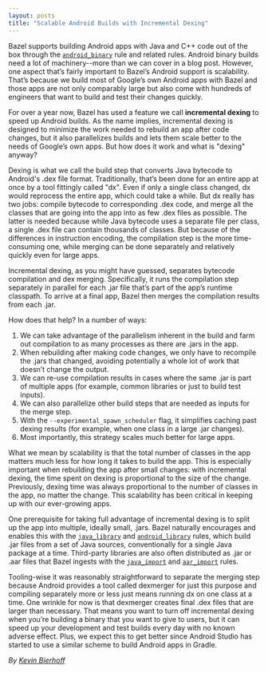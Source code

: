 ```yaml
---
layout: posts
title: "Scalable Android Builds with Incremental Dexing"
---
```


Bazel supports building Android apps with Java and C++ code out of the box through the
[`android_binary`](https://docs.bazel.build/versions/master/be/android.html#android_binary)
rule and related rules.  Android binary builds need a lot of machinery--more than we can cover in a
blog post.  However, one aspect that’s fairly important to Bazel’s Android support is scalability.
That’s because we build most of Google’s own Android apps with Bazel and those apps are not only
comparably large but also come with hundreds of engineers that want to build and test their changes
quickly.

For over a year now, Bazel has used a feature we call __incremental dexing__ to speed up Android
builds.  As the name implies, incremental dexing is designed to minimize the work needed to rebuild
an app after code changes, but it also parallelizes builds and lets them scale better to the needs
of Google’s own apps.  But how does it work and what is "dexing" anyway?

Dexing is what we call the build step that converts Java bytecode to Android's .dex file format.
Traditionally, that’s been done for an entire app at once by a tool fittingly called "dx".  Even
if only a single class changed, dx would reprocess the entire app, which could take a while.
But dx really has two jobs: compile bytecode to corresponding .dex code, and merge all the classes
that are going into the app into as few .dex files as possible.  The latter is needed because while
Java bytecode uses a separate file per class, a single .dex file can contain thousands of classes.
But because of the differences in instruction encoding, the compilation step is the more
time-consuming one, while merging can be done separately and relatively quickly even for large apps.

Incremental dexing, as you might have guessed, separates bytecode compilation and dex merging.
Specifically, it runs the compilation step separately in parallel for each .jar file that’s part of
the app’s runtime classpath.  To arrive at a final app, Bazel then merges the compilation results
from each .jar.

How does that help?  In a number of ways:
1. We can take advantage of the parallelism inherent in the build and farm out compilation to as
   many processes as there are .jars in the app.
2. When rebuilding after making code changes, we only have to recompile the .jars that changed,
   avoiding potentially a whole lot of work that doesn’t change the output.
3. We can re-use compilation results in cases where the same .jar is part of multiple apps (for
   example, common libraries or just to build test inputs).
4. We can also parallelize other build steps that are needed as inputs for the merge step.
5. With the `--experimental_spawn_scheduler` flag, it simplifies caching past dexing results
   (for example, when one class in a large .jar changes).
6. Most importantly, this strategy scales much better for large apps.

What we mean by scalability is that the total number of classes in the app matters much less for
how long it takes to build the app. This is especially important when rebuilding the app after
small changes: with incremental dexing, the time spent on dexing is proportional to the size of
the change.  Previously, dexing time was always proportional to the number of classes in the app,
no matter the change.  This scalability has been critical in keeping up with our ever-growing apps.

One prerequisite for taking full advantage of incremental dexing is to split up the app into
multiple, ideally small, .jars.  Bazel naturally encourages and enables this with the
[`java_library`](https://docs.bazel.build/versions/master/be/java.html#java_library)
and
[`android_library`](https://docs.bazel.build/versions/master/be/android.html#android_library)
rules, which build .jar files from a set of Java sources, conventionally for a single Java package
at a time.  Third-party libraries are also often distributed as .jar or .aar files that Bazel
ingests with the
[`java_import`](https://docs.bazel.build/versions/master/be/java.html#java_import)
and
[`aar_import`](https://docs.bazel.build/versions/master/be/android.html#aar_import)
rules.

Tooling-wise it was reasonably straightforward to separate the merging step because Android
provides a tool called dexmerger for just this purpose and compiling separately more or less just
means running dx on one class at a time.  One wrinkle for now is that dexmerger creates final .dex
files that are larger than necessary.  That means you want to turn off incremental dexing when
you’re building a binary that you want to give to users, but it can speed up your development and
test builds every day with no known adverse effect.  Plus, we expect this to get better since
Android Studio has started to use a similar scheme to build Android apps in Gradle.

*By [Kevin Bierhoff](https://github.com/kevin1e100)*
